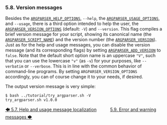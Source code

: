 ### 5.8. Version messages

Besides the [`ARGPARSER_HELP_OPTIONS`](../reference/environment_variables/environment_variables.md#9426-argparser_help_options), `--help`, the [`ARGPARSER_USAGE_OPTIONS`](../reference/environment_variables/environment_variables.md#9450-argparser_usage_options), and `--usage`, there is a third option intended to help the user, the [`ARGPARSER_VERSION_OPTIONS`](../reference/environment_variables/environment_variables.md#9457-argparser_version_options) (default: `-V`) and `--version`. This flag compiles a brief version message for your script, showing its canonical name (the [`ARGPARSER_SCRIPT_NAME`](../reference/environment_variables/environment_variables.md#9435-argparser_script_name)) and the version number (the [`ARGPARSER_VERSION`](../reference/environment_variables/environment_variables.md#9455-argparser_version)). Just as for the help and usage messages, you can disable the version message (and its corresponding flags) by setting [`ARGPARSER_ADD_VERSION`](../reference/environment_variables/environment_variables.md#944-argparser_add_version) to `false`. Note that the default short option name is an uppercase `"V"`, such that you can use the lowercase `"v"` (as `-v`) for your purposes, like `--verbatim` or `--verbose`. This is in line with the common behavior of command-line programs. By setting `ARGPARSER_VERSION_OPTIONS` accordingly, you can of course change it to your needs, if desired.

The output version message is very simple:

<!-- <include command="bash ../tutorial/try_argparser.sh -V" lang="console"> -->
```console
$ bash ../tutorial/try_argparser.sh -V
try_argparser.sh v1.0.0
```
<!-- </include> -->

[&#129092;&nbsp;5.7. Help and usage message localization](help_and_usage_message_localization.md)
&nbsp;&nbsp;&nbsp;&nbsp;&nbsp;&nbsp;&nbsp;&nbsp;&nbsp;&nbsp;[5.9. Error and warning messages&nbsp;&#129094;](error_and_warning_messages.md)
